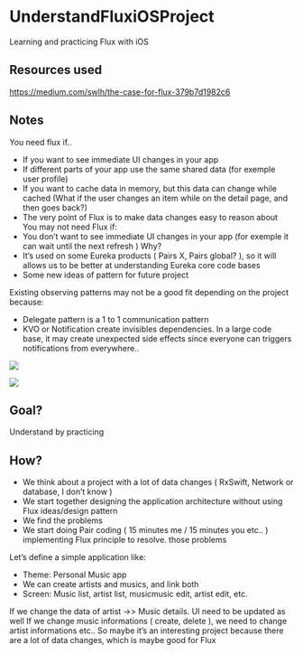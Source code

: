 # UnderstandFluxiOSProject

Learning and practicing Flux with iOS

## Resources used

https://medium.com/swlh/the-case-for-flux-379b7d1982c6

## Notes
You need flux if..
- If you want to see immediate UI changes in your app
- If different parts of your app use the same shared data (for exemple user profile)
- If you want to cache data in memory, but this data can change while cached (What if the user changes an item while on the detail page, and then goes back?)
- The very point of Flux is to make data changes easy to reason about
You may not need Flux if:
- You don’t want to see immediate UI changes in your app (for exemple it can wait until the next refresh )
Why?
- It’s used on some Eureka products ( Pairs X, Pairs global? ), so it will allows us to be better at understanding Eureka core code bases
- Some new ideas of pattern for future project

Existing observing patterns may not be a good fit depending on the project because: 

  - Delegate pattern is a 1 to 1 communication pattern
  - KVO or Notification create invisibles dependencies. In a large code base, it may create unexpected side effects since everyone can triggers notifications from everywhere..   

![](https://cdn-images-1.medium.com/max/1600/1*BtKHcOU1os5CbasqrMECbw.png)

![](http://blog.benjamin-encz.de/post/real-world-flux-ios/Flux_Original.png)

## Goal?

Understand by practicing 

## How?
- We think about a project with a lot of data changes ( RxSwift, Network or database, I don’t know )
- We start together designing the application architecture without using Flux ideas/design pattern
- We find the problems
- We start doing Pair coding ( 15 minutes me / 15 minutes you etc.. ) implementing Flux principle to resolve. those problems

Let’s define a simple application like:

- Theme: Personal Music app
- We can create artists and musics, and link both
- Screen: Music list, artist list, musicmusic edit, artist edit, etc.

If we change the data of artist ->> Music details. UI need to be updated as well
If we change music informations ( create, delete ), we need to change artist informations etc..
So maybe it’s an interesting project because there are a lot of data changes, which is maybe good for Flux
